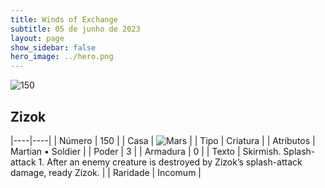 ```yaml
---
title: Winds of Exchange
subtitle: 05 de junho de 2023
layout: page
show_sidebar: false
hero_image: ../hero.png
---
```


![150](https://mastervault-storage-prod.s3.amazonaws.com/media/card_front/en/600_150_859b6d5273bd_en.png)


## Zizok

|----|----|
| Número | 150 |
| Casa | ![Mars](https://archonarcana.com/images/thumb/d/de/Mars.png/22px-Mars.png "Marte") |
| Tipo | Criatura |
| Atributos | Martian • Soldier |
| Poder | 3 |
| Armadura | 0 |
| Texto | Skirmish. Splash-attack 1. After an enemy creature is destroyed by Zizok’s splash-attack damage, ready Zizok. |
| Raridade | Incomum |
